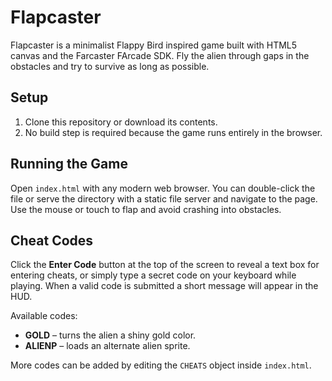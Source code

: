 # Flapcaster

Flapcaster is a minimalist Flappy Bird inspired game built with HTML5 canvas and the Farcaster FArcade SDK. Fly the alien through gaps in the obstacles and try to survive as long as possible.

## Setup

1. Clone this repository or download its contents.
2. No build step is required because the game runs entirely in the browser.

## Running the Game

Open `index.html` with any modern web browser. You can double-click the file or serve the directory with a static file server and navigate to the page. Use the mouse or touch to flap and avoid crashing into obstacles.


## Cheat Codes

Click the **Enter Code** button at the top of the screen to reveal a text box for entering cheats, or simply type a secret code on your keyboard while playing. When a valid code is submitted a short message will appear in the HUD.

Available codes:

- **GOLD** – turns the alien a shiny gold color.
- **ALIENP** – loads an alternate alien sprite.

More codes can be added by editing the `CHEATS` object inside `index.html`.

